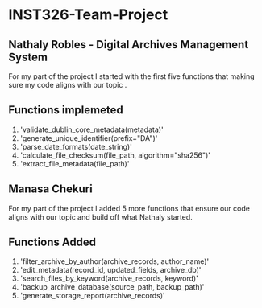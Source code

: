 # INST326-Team-Project


## Nathaly Robles - Digital Archives Management System

For my part of the project I started with the first five functions that making sure my code aligns with our topic .

## Functions implemeted

1. 'validate_dublin_core_metadata(metadata)'
2. 'generate_unique_identifier(prefix="DA")'
3. 'parse_date_formats(date_string)'
4. 'calculate_file_checksum(file_path, algorithm="sha256")'
5. 'extract_file_metadata(file_path)'

## Manasa Chekuri 

For my part of the project I added 5 more functions that ensure our code aligns with our topic and build off what Nathaly started. 

## Functions Added

1. 'filter_archive_by_author(archive_records, author_name)'
2. 'edit_metadata(record_id, updated_fields, archive_db)'
3. 'search_files_by_keyword(archive_records, keyword)'
4. 'backup_archive_database(source_path, backup_path)'
5. 'generate_storage_report(archive_records)'
